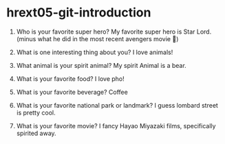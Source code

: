 # hrext05-git-introduction

1. Who is your favorite super hero?
My favorite super hero is Star Lord.(minus what he did in the most recent avengers movie :facepalm:)

2. What is one interesting thing about you?
I love animals!

3. What animal is your spirit animal?
My spirit Animal is a bear.

4. What is your favorite food?
I love pho!

5. What is your favorite beverage?
Coffee

6. What is your favorite national park or landmark?
I guess lombard street is pretty cool.

7. What is your favorite movie?
I fancy Hayao Miyazaki films, specifically spirited away.